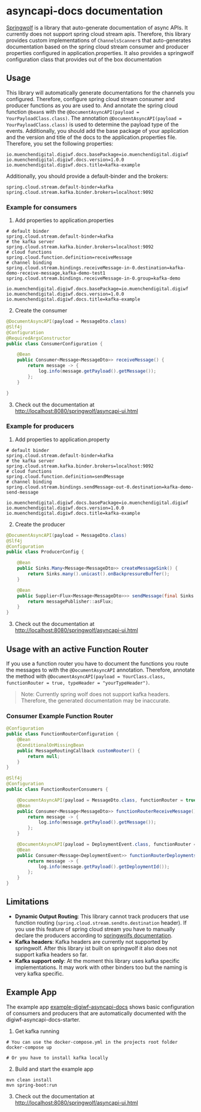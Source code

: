 # asyncapi-docs documentation

[Springwolf](https://springwolf.github.io/) is a library that auto-generate documentation of async APIs.
It currently does not support spring cloud stream apis.
Therefore, this library provides custom implementations of `ChannelsScanner`s that auto-generates documentation based on 
the spring cloud stream consumer and producer properties configured in application.properties.
It also provides a springwolf configuration class that provides out of the box documentation

## Usage

This library will automatically generate documentations for the channels you configured.
Therefore, configure spring cloud stream consumer and producer functions as you are used to. And annotate the spring cloud function `@bean`s with the `@DocumentAsyncAPI(payload = YourPayloadClass.class)`.
The annotation `@DocumentAsyncAPI(payload = YourPayloadClass.class)` is used to determine the payload type of the events.
Additionally, you should add the base package of your application and the version and title of the docs to the application.properties file.
Therefore, you set the following properties:

```
io.muenchendigital.digiwf.docs.basePackage=io.muenchendigital.digiwf
io.muenchendigital.digiwf.docs.version=1.0.0
io.muenchendigital.digiwf.docs.title=kafka-example
```

Additionally, you should provide a default-binder and the brokers:

```
spring.cloud.stream.default-binder=kafka
spring.cloud.stream.kafka.binder.brokers=localhost:9092
```

### Example for consumers

1. Add properties to application.properties

```
# default binder
spring.cloud.stream.default-binder=kafka
# the kafka server
spring.cloud.stream.kafka.binder.brokers=localhost:9092
# cloud functions
spring.cloud.function.definition=receiveMessage
# channel binding
spring.cloud.stream.bindings.receiveMessage-in-0.destination=kafka-demo-receive-message,kafka-demo-test1
spring.cloud.stream.bindings.receiveMessage-in-0.group=kafka-demo

io.muenchendigital.digiwf.docs.basePackage=io.muenchendigital.digiwf
io.muenchendigital.digiwf.docs.version=1.0.0
io.muenchendigital.digiwf.docs.title=kafka-example
```

2. Create the consumer

```java
@DocumentAsyncAPI(payload = MessageDto.class)
@Slf4j
@Configuration
@RequiredArgsConstructor
public class ConsumerConfiguration {

    @Bean
    public Consumer<Message<MessageDto>> receiveMessage() {
        return message -> {
            log.info(message.getPayload().getMessage());
        };
    }

}
```

3. Check out the documentation at [http://localhost:8080/springwolf/asyncapi-ui.html](http://localhost:8080/springwolf/asyncapi-ui.html)

### Example for producers

1. Add properties to application.property

```
# default binder
spring.cloud.stream.default-binder=kafka
# the kafka server
spring.cloud.stream.kafka.binder.brokers=localhost:9092
# cloud functions
spring.cloud.function.definition=sendMessage
# channel binding
spring.cloud.stream.bindings.sendMessage-out-0.destination=kafka-demo-send-message

io.muenchendigital.digiwf.docs.basePackage=io.muenchendigital.digiwf
io.muenchendigital.digiwf.docs.version=1.0.0
io.muenchendigital.digiwf.docs.title=kafka-example
```

2. Create the producer

```java
@DocumentAsyncAPI(payload = MessageDto.class)
@Slf4j
@Configuration
public class ProducerConfig {

    @Bean
    public Sinks.Many<Message<MessageDto>> createMessageSink() {
        return Sinks.many().unicast().onBackpressureBuffer();
    }

    @Bean
    public Supplier<Flux<Message<MessageDto>>> sendMessage(final Sinks.Many<Message<MessageDto>> messagePublisher) {
        return messagePublisher::asFlux;
    }
}
```

3. Check out the documentation at [http://localhost:8080/springwolf/asyncapi-ui.html](http://localhost:8080/springwolf/asyncapi-ui.html)


## Usage with an active Function Router

If you use a function router you have to document the functions you route the messages to with the `@DocumentAsyncAPI` annotation.
Therefore, annotate the method with `@DocumentAsyncAPI(payload = YourClass.class, functionRouter = true, typeHeader = "yourTypeHeader")`.

> Note: Currently spring wolf does not support kafka headers. Therefore, the generated documentation may be inaccurate.

### Consumer Example Function Router

```java
@Configuration
public class FunctionRouterConfiguration {
    @Bean
    @ConditionalOnMissingBean
    public MessageRoutingCallback customRouter() {
        return null;
    }
}

@Slf4j
@Configuration
public class FunctionRouterConsumers {

    @DocumentAsyncAPI(payload = MessageDto.class, functionRouter = true, typeHeader = "receiveMessage")
    @Bean
    public Consumer<Message<MessageDto>> functionRouterReceiveMessage() {
        return message -> {
            log.info(message.getPayload().getMessage());
        };
    }

    @DocumentAsyncAPI(payload = DeploymentEvent.class, functionRouter = true, typeHeader = "receiveAnotherMessage")
    @Bean
    public Consumer<Message<DeploymentEvent>> functionRouterDeployments() {
        return message -> {
            log.info(message.getPayload().getDeploymentId());
        };
    }
}
```


## Limitations

- **Dynamic Output Routing**: This library cannot track producers that use function routing (`spring.cloud.stream.sendto.destination` header). If you use this feature of spring cloud stream you have to manually declare the producers according to [springwolfs documentation](https://springwolf.github.io/docs/documenting-producers).
- **Kafka headers**: Kafka headers are currently not supported by springwolf. After this library ist built on springwolf it also does not support kafka headers so far.
- **Kafka support only**: At the moment this library uses kafka specific implementations. It may work with other binders too but the naming is very kafka specific.

## Example App

The example app [example-digiwf-asyncapi-docs](../example-digiwf-asyncapi-docs) shows basic configuration of consumers and producers
that are automatically documented with the digiwf-asyncapi-docs-starter.

1. Get kafka running

```
# You can use the docker-compose.yml in the projects root folder
docker-compose up

# Or you have to install kafka locally
```

2. Build and start the example app

```
mvn clean install
mvn spring-boot:run
```

3. Check out the documentation at [http://localhost:8080/springwolf/asyncapi-ui.html](http://localhost:8080/springwolf/asyncapi-ui.html)
